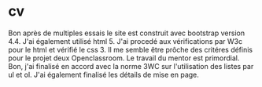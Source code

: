# cv
Bon après de multiples essais le site est construit avec bootstrap version 4.4.
J'ai également utilisé html 5.
J'ai procedé aux vérifications par W3c pour le html et vérifié le css 3.
Il me semble être prôche des critéres définis pour le projet deux Openclassroom.
Le travail du mentor est primordial.
Bon, j'ai finalisé en accord avec la norme 3WC sur l'utilisation des listes par ul et ol.
J'ai également finalisé les détails de mise en page.